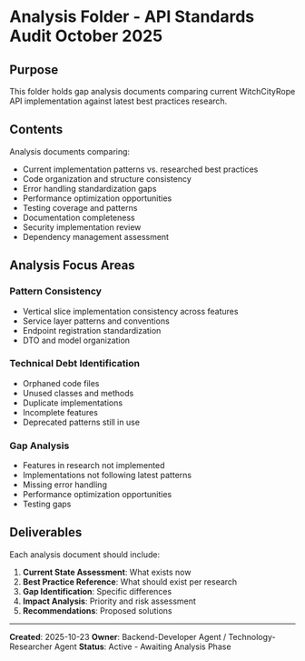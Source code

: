 # Analysis Folder - API Standards Audit October 2025

## Purpose
This folder holds gap analysis documents comparing current WitchCityRope API implementation against latest best practices research.

## Contents
Analysis documents comparing:
- Current implementation patterns vs. researched best practices
- Code organization and structure consistency
- Error handling standardization gaps
- Performance optimization opportunities
- Testing coverage and patterns
- Documentation completeness
- Security implementation review
- Dependency management assessment

## Analysis Focus Areas

### Pattern Consistency
- Vertical slice implementation consistency across features
- Service layer patterns and conventions
- Endpoint registration standardization
- DTO and model organization

### Technical Debt Identification
- Orphaned code files
- Unused classes and methods
- Duplicate implementations
- Incomplete features
- Deprecated patterns still in use

### Gap Analysis
- Features in research not implemented
- Implementations not following latest patterns
- Missing error handling
- Performance optimization opportunities
- Testing gaps

## Deliverables
Each analysis document should include:
1. **Current State Assessment**: What exists now
2. **Best Practice Reference**: What should exist per research
3. **Gap Identification**: Specific differences
4. **Impact Analysis**: Priority and risk assessment
5. **Recommendations**: Proposed solutions

---
**Created**: 2025-10-23
**Owner**: Backend-Developer Agent / Technology-Researcher Agent
**Status**: Active - Awaiting Analysis Phase
